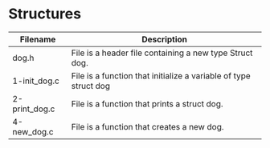 # Structures

Filename | Description
---------|------------
dog.h | File is a header file containing a new type Struct dog.
1-init_dog.c | File is a function that initialize a variable of type struct dog
2-print_dog.c | File is a function that prints a struct dog.
4-new_dog.c | File is a function that creates a new dog.
